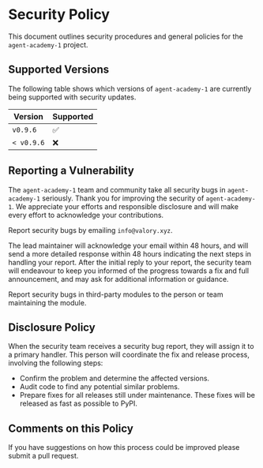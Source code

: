 # Security Policy

This document outlines security procedures and general policies for the `agent-academy-1` project.

## Supported Versions

The following table shows which versions of `agent-academy-1` are currently being supported with security updates.

| Version    | Supported          |
|------------|--------------------|
| `v0.9.6`   | :white_check_mark: |
| `< v0.9.6` | :x:                |

## Reporting a Vulnerability

The `agent-academy-1` team and community take all security bugs in `agent-academy-1` seriously. Thank you for improving the security of `agent-academy-1`. We appreciate your efforts and responsible disclosure and will make every effort to acknowledge your contributions.

Report security bugs by emailing `info@valory.xyz`.

The lead maintainer will acknowledge your email within 48 hours, and will send a more detailed response within 48 hours indicating the next steps in handling your report. After the initial reply to your report, the security team will endeavour to keep you informed of the progress towards a fix and full announcement, and may ask for additional information or guidance.

Report security bugs in third-party modules to the person or team maintaining the module.

## Disclosure Policy

When the security team receives a security bug report, they will assign it to a primary handler. This person will coordinate the fix and release process, involving the following steps:

- Confirm the problem and determine the affected versions.
- Audit code to find any potential similar problems.
- Prepare fixes for all releases still under maintenance. These fixes will be released as fast as possible to PyPI.

## Comments on this Policy

If you have suggestions on how this process could be improved please submit a pull request.
